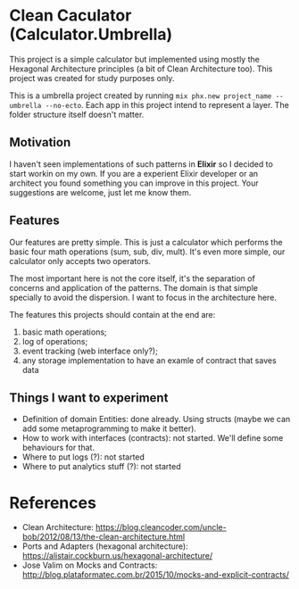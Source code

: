 # Clean Caculator (Calculator.Umbrella)

This project is a simple calculator but implemented using mostly the Hexagonal Architecture principles (a bit of Clean Architecture too). This project was created for study purposes only.

This is a umbrella project created by running `mix phx.new project_name --umbrella --no-ecto`. Each app in this project
intend to represent a layer. The folder structure itself doesn't matter.

## Motivation

I haven't seen implementations of such patterns in **Elixir** so I decided to start workin on my own. If you are
a experient Elixir developer or an architect you found something you can improve in this project. Your suggestions are
welcome, just let me know them.

## Features
Our features are pretty simple. This is just a calculator which performs the basic four math operations (sum, sub, div,
mult). It's even more simple, our calculator only accepts two operators.

The most important here is not the core itself, it's the separation of concerns and application of the patterns. The
domain is that simple specially to avoid the dispersion. I want to focus in the architecture here.

The features this projects should contain at the end are:

1. basic math operations;
2. log of operations;
3. event tracking (web interface only?);
4. any storage implementation to have an examle of contract that saves data

## Things I want to experiment
- Definition of domain Entities: done already. Using structs (maybe we can add some metaprogramming to make it better).
- How to work with interfaces (contracts): not started. We'll define some behaviours for that.
- Where to put logs (?): not started 
- Where to put analytics stuff (?): not started 

# References
- Clean Architecture: https://blog.cleancoder.com/uncle-bob/2012/08/13/the-clean-architecture.html
- Ports and Adapters (hexagonal architecture): https://alistair.cockburn.us/hexagonal-architecture/
- Jose Valim on Mocks and Contracts: http://blog.plataformatec.com.br/2015/10/mocks-and-explicit-contracts/
